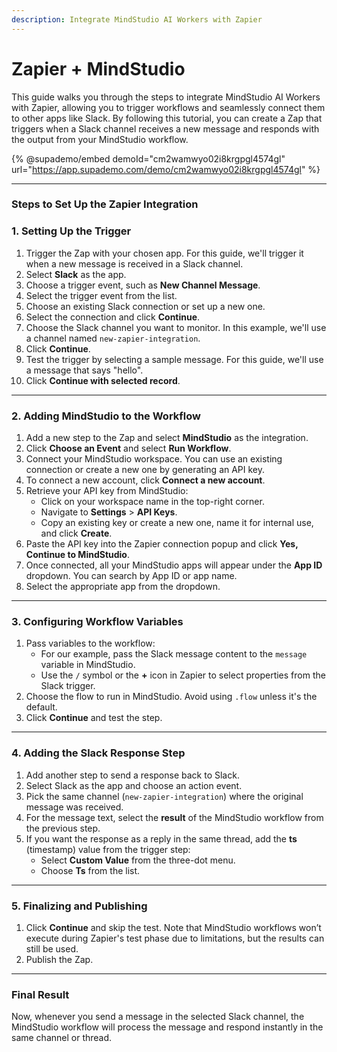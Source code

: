 ```yaml
---
description: Integrate MindStudio AI Workers with Zapier
---
```


# Zapier + MindStudio

This guide walks you through the steps to integrate MindStudio AI Workers with Zapier, allowing you to trigger workflows and seamlessly connect them to other apps like Slack. By following this tutorial, you can create a Zap that triggers when a Slack channel receives a new message and responds with the output from your MindStudio workflow.

{% @supademo/embed demoId="cm2wamwyo02i8krgpgl4574gl" url="https://app.supademo.com/demo/cm2wamwyo02i8krgpgl4574gl" %}

***

### Steps to Set Up the Zapier Integration

### 1. Setting Up the Trigger

1. Trigger the Zap with your chosen app. For this guide, we'll trigger it when a new message is received in a Slack channel.
2. Select **Slack** as the app.
3. Choose a trigger event, such as **New Channel Message**.
4. Select the trigger event from the list.
5. Choose an existing Slack connection or set up a new one.
6. Select the connection and click **Continue**.
7. Choose the Slack channel you want to monitor. In this example, we'll use a channel named `new-zapier-integration`.
8. Click **Continue**.
9. Test the trigger by selecting a sample message. For this guide, we'll use a message that says "hello".
10. Click **Continue with selected record**.

***

### 2. Adding MindStudio to the Workflow

1. Add a new step to the Zap and select **MindStudio** as the integration.
2. Click **Choose an Event** and select **Run Workflow**.
3. Connect your MindStudio workspace. You can use an existing connection or create a new one by generating an API key.
4. To connect a new account, click **Connect a new account**.
5. Retrieve your API key from MindStudio:
   * Click on your workspace name in the top-right corner.
   * Navigate to **Settings** > **API Keys**.
   * Copy an existing key or create a new one, name it for internal use, and click **Create**.
6. Paste the API key into the Zapier connection popup and click **Yes, Continue to MindStudio**.
7. Once connected, all your MindStudio apps will appear under the **App ID** dropdown. You can search by App ID or app name.
8. Select the appropriate app from the dropdown.

***

### 3. Configuring Workflow Variables

1. Pass variables to the workflow:
   * For our example, pass the Slack message content to the `message` variable in MindStudio.
   * Use the `/` symbol or the **+** icon in Zapier to select properties from the Slack trigger.
2. Choose the flow to run in MindStudio. Avoid using `.flow` unless it's the default.
3. Click **Continue** and test the step.

***

### 4. Adding the Slack Response Step

1. Add another step to send a response back to Slack.
2. Select Slack as the app and choose an action event.
3. Pick the same channel (`new-zapier-integration`) where the original message was received.
4. For the message text, select the **result** of the MindStudio workflow from the previous step.
5. If you want the response as a reply in the same thread, add the **ts** (timestamp) value from the trigger step:
   * Select **Custom Value** from the three-dot menu.
   * Choose **Ts** from the list.

***

### 5. Finalizing and Publishing

1. Click **Continue** and skip the test. Note that MindStudio workflows won’t execute during Zapier's test phase due to limitations, but the results can still be used.
2. Publish the Zap.

***

### Final Result

Now, whenever you send a message in the selected Slack channel, the MindStudio workflow will process the message and respond instantly in the same channel or thread.
